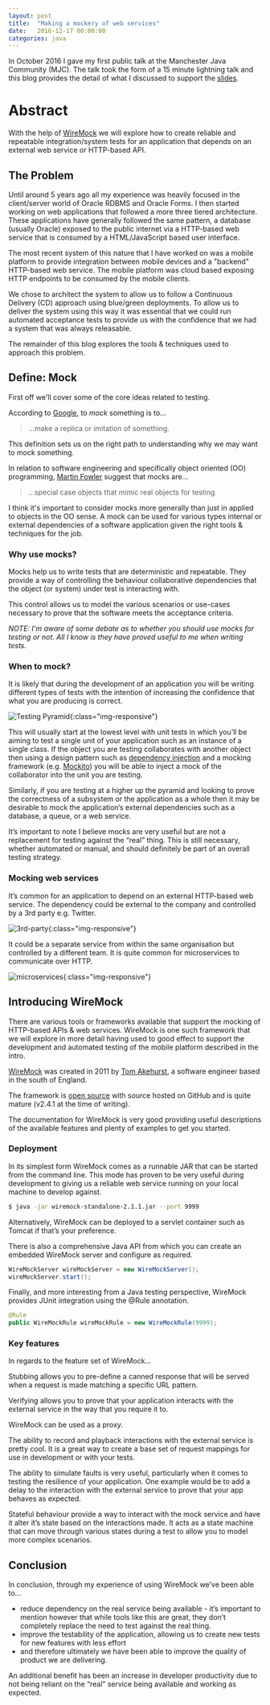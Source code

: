 ```yaml
---
layout: post
title:  "Making a mockery of web services"
date:   2016-12-17 00:00:00
categories: java
---
```

In October 2016 I gave my first public talk at the Manchester Java Community (MJC). The talk took the form of a 15 minute lightning talk and this blog provides the detail of what I discussed to support the [slides](https://speakerdeck.com/nickebbitt/making-a-mockery-of-web-services).

# Abstract

With the help of [WireMock](http://wiremock.org/) we will explore how to create reliable and repeatable integration/system tests for an application that depends on an external web service or HTTP-based API.

## The Problem

Until around 5 years ago all my experience was heavily focused in the client/server world of Oracle RDBMS and Oracle Forms. I then started working on web applications that followed a more three tiered architecture. These applications have generally followed the same pattern, a database (usually Oracle) exposed to the public internet via a HTTP-based web service that is consumed by a HTML/JavaScript based user interface.

The most recent system of this nature that I have worked on was a mobile platform to provide integration between mobile devices and a "backend" HTTP-based web service. The mobile platform was cloud based exposing HTTP endpoints to be consumed by the mobile clients.

We chose to architect the system to allow us to follow a Continuous Delivery (CD) approach using blue/green deployments. To allow us to deliver the system using this way it was essential that we could run automated acceptance tests to provide us with the confidence that we had a system that was always releasable.

The remainder of this blog explores the tools & techniques used to approach this problem.

## Define: Mock

First off we'll cover some of the core ideas related to testing.

According to [Google](https://www.google.co.uk/webhp?sourceid=chrome-instant&ion=1&espv=2&ie=UTF-8#q=define%3A%20mock), to _mock_ something is to...

>  ...make a replica or imitation of something.

This definition sets us on the right path to understanding why we may want to mock something.

In relation to software engineering and specifically object oriented (OO) programming, [Martin Fowler](http://martinfowler.com/articles/mocksArentStubs.html) suggest that mocks are...

> ...special case objects that mimic real objects for testing.

I think it's important to consider mocks more generally than just in applied to objects in the OO sense. A mock can be used for various types internal or external dependencies of a software application given the right tools & techniques for the job.

### Why use mocks?

Mocks help us to write tests that are deterministic and repeatable. They provide a way of controlling the behaviour collaborative dependencies that the object (or system) under test is interacting with.

This control allows us to model the various scenarios or use-cases necessary to prove that the software meets the acceptance criteria.

_NOTE: I'm aware of some debate as to whether you should use mocks for testing or not.  All I know is they have proved useful to me when writing tests._

### When to mock?

It is likely that during the development of an application you will be writing different types of tests with the intention of increasing the confidence that what you are producing is correct.

![Testing Pyramid](/assets/wiremock/testing-pyramid.png){:class="img-responsive"}

This will usually start at the lowest level with unit tests in which you’ll be aiming to test a single unit of your application such as an instance of a single class. If the object you are testing collaborates with another object then using a design pattern such as [dependency injection](https://en.wikipedia.org/wiki/Dependency_injection) and a mocking framework (e.g. [Mockito](http://site.mockito.org/)) you will be able to inject a mock of the collaborator into the unit you are testing.

Similarly, if you are testing at a higher up the pyramid and looking to prove the correctness of a subsystem or the application as a whole then it may be desirable to mock the application’s external dependencies such as a database, a queue, or a web service.

It’s important to note I believe mocks are very useful but are not a replacement for testing against the “real” thing. This is still necessary, whether automated or manual, and should definitely be part of an overall testing strategy.

### Mocking web services

It’s common for an application to depend on an external HTTP-based web service. The dependency could be external to the company and controlled by a 3rd party e.g. Twitter.

![3rd-party](/assets/wiremock/3rd-party.png){:class="img-responsive"}

It could be a separate service from within the same organisation but controlled by a different team. It is quite common for microservices to communicate over HTTP.

![microservices](/assets/wiremock/microservices.png){:class="img-responsive"}

## Introducing WireMock

There are various tools or frameworks available that support the mocking of HTTP-based APIs & web services. WireMock is one such framework that we will explore in more detail having used to good effect to support the development and automated testing of the mobile platform described in the intro.

[WireMock](http://wiremock.org/) was created in 2011 by [Tom Akehurst](http://www.tomakehurst.com/about/), a software engineer based in the south of England.

The framework is [open source](https://github.com/tomakehurst/wiremock) with source hosted on GitHub and is quite mature (v2.4.1 at the time of writing).

The documentation for WireMock is very good providing useful descriptions of the available features and plenty of examples to get you started.

### Deployment

In its simplest form WireMock comes as a runnable JAR that can be started from the command line. This mode has proven to be very useful during development to giving us a reliable web service running on your local machine to develop against.

```bash
$ java -jar wiremock-standalone-2.1.1.jar --port 9999
```

Alternatively, WireMock can be deployed to a servlet container such as Tomcat if that’s your preference.

There is also a comprehensive Java API from which you can create an embedded WireMock server and configure as required.

```java
WireMockServer wireMockServer = new WireMockServer();
wireMockServer.start();
```

Finally, and more interesting from a Java testing perspective, WireMock provides JUnit integration using the @Rule annotation.

```java
@Rule
public WireMockRule wireMockRule = new WireMockRule(9999);
```

### Key features

In regards to the feature set of WireMock...

Stubbing allows you to pre-define a canned response that will be served when a request is made matching a specific URL pattern.

Verifying allows you to prove that your application interacts with the external service in the way that you require it to.

WireMock can be used as a proxy.

The ability to record and playback interactions with the external service is pretty cool. It is a great way to create a base set of request mappings for use in development or with your tests.

The ability to simulate faults is very useful, particularly when it comes to testing the resilience of your application. One example would be to add a delay to the interaction with the external service to prove that your app behaves as expected.

Stateful behaviour provide a way to interact with the mock service and have it alter it’s state based on the interactions made. It acts as a state machine that can move through various states during a test to allow you to model more complex scenarios.

## Conclusion

In conclusion, through my experience of using WireMock we’ve been able to...

 * reduce dependency on the real service being available - it’s important to mention however that while tools like this are great, they don’t completely replace the need to test against the real thing.
 * improve the testability of the application, allowing us to create new tests for new features with less effort
 * and therefore ultimately we have been able to improve the quality of product we are delivering.

An additional benefit has been an increase in developer productivity due to not being reliant on the “real” service being available and working as expected.
